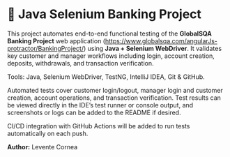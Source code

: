 # 🏦 Java Selenium Banking Project

This project automates end-to-end functional testing of the **GlobalSQA Banking Project** web application (https://www.globalsqa.com/angularJs-protractor/BankingProject/) using **Java + Selenium WebDriver**. It validates key customer and manager workflows including login, account creation, deposits, withdrawals, and transaction verification.  

Tools: Java, Selenium WebDriver, TestNG, IntelliJ IDEA, Git & GitHub.  

Automated tests cover customer login/logout, manager login and customer creation, account operations, and transaction verification. Test results can be viewed directly in the IDE’s test runner or console output, and screenshots or logs can be added to the README if desired.  

CI/CD integration with GitHub Actions will be added to run tests automatically on each push.  

**Author:** Levente Cornea
